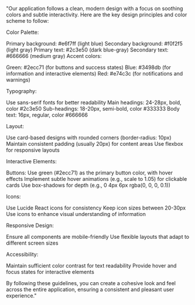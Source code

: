 "Our application follows a clean, modern design with a focus on soothing colors and subtle interactivity. Here are the key design principles and color scheme to follow:

Color Palette:

Primary background: #e6f7ff (light blue)
Secondary background: #f0f2f5 (light gray)
Primary text: #2c3e50 (dark blue-gray)
Secondary text: #666666 (medium gray)
Accent colors:

Green: #2ecc71 (for buttons and success states)
Blue: #3498db (for information and interactive elements)
Red: #e74c3c (for notifications and warnings)




Typography:

Use sans-serif fonts for better readability
Main headings: 24-28px, bold, color #2c3e50
Sub-headings: 18-20px, semi-bold, color #333333
Body text: 16px, regular, color #666666


Layout:

Use card-based designs with rounded corners (border-radius: 10px)
Maintain consistent padding (usually 20px) for content areas
Use flexbox for responsive layouts


Interactive Elements:

Buttons: Use green (#2ecc71) as the primary button color, with hover effects
Implement subtle hover animations (e.g., scale to 1.05) for clickable cards
Use box-shadows for depth (e.g., 0 4px 6px rgba(0, 0, 0, 0.1))


Icons:

Use Lucide React icons for consistency
Keep icon sizes between 20-30px
Use icons to enhance visual understanding of information


Responsive Design:

Ensure all components are mobile-friendly
Use flexible layouts that adapt to different screen sizes


Accessibility:

Maintain sufficient color contrast for text readability
Provide hover and focus states for interactive elements



By following these guidelines, you can create a cohesive look and feel across the entire application, ensuring a consistent and pleasant user experience."